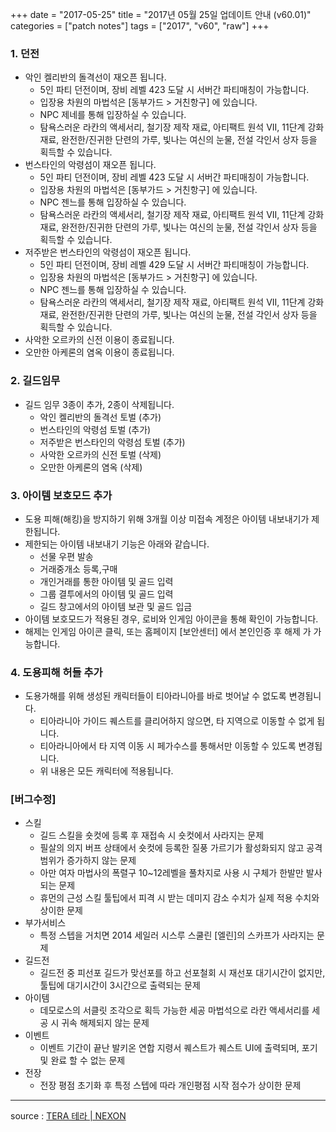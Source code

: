 +++
date = "2017-05-25"
title = "2017년 05월 25일 업데이트 안내 (v60.01)"
categories = ["patch notes"]
tags = ["2017", "v60", "raw"]
+++

### 1. 던전
- 악인 켈리반의 돌격선이 재오픈 됩니다.
  - 5인 파티 던전이며, 장비 레벨 423 도달 시 서버간 파티매칭이 가능합니다.
  - 입장용 차원의 마법석은 [동부가드 > 거친항구] 에 있습니다.
  - NPC 제네를 통해 입장하실 수 있습니다.
  - 탐욕스러운 라칸의 액세서리, 철기장 제작 재료, 아티팩트 원석 VII, 11단계 강화재료, 완전한/진귀한 단련의 가루, 빛나는 여신의 눈물, 전설 각인서 상자 등을 획득할 수 있습니다.
- 번스타인의 악령섬이 재오픈 됩니다.
  - 5인 파티 던전이며, 장비 레벨 423 도달 시 서버간 파티매칭이 가능합니다.
  - 입장용 차원의 마법석은 [동부가드 > 거친항구] 에 있습니다.
  - NPC 젠느를 통해 입장하실 수 있습니다.
  - 탐욕스러운 라칸의 액세서리, 철기장 제작 재료, 아티팩트 원석 VII, 11단계 강화재료, 완전한/진귀한 단련의 가루, 빛나는 여신의 눈물, 전설 각인서 상자 등을 획득할 수 있습니다.
- 저주받은 번스타인의 악령섬이 재오픈 됩니다.
  - 5인 파티 던전이며, 장비 레벨 429 도달 시 서버간 파티매칭이 가능합니다.
  - 입장용 차원의 마법석은 [동부가드 > 거친항구] 에 있습니다.
  - NPC 젠느를 통해 입장하실 수 있습니다.
  - 탐욕스러운 라칸의 액세서리, 철기장 제작 재료, 아티팩트 원석 VII, 11단계 강화재료, 완전한/진귀한 단련의 가루, 빛나는 여신의 눈물, 전설 각인서 상자 등을 획득할 수 있습니다.
- 사악한 오르카의 신전 이용이 종료됩니다.
- 오만한 아케론의 염옥 이용이 종료됩니다.

### 2. 길드임무
- 길드 임무 3종이 추가, 2종이 삭제됩니다.
  - 악인 켈리반의 돌격선 토벌 (추가)
  - 번스타인의 악령섬 토벌 (추가)
  - 저주받은 번스타인의 악령섬 토벌 (추가)
  - 사악한 오르카의 신전 토벌 (삭제)
  - 오만한 아케론의 염옥 (삭제)

### 3. 아이템 보호모드 추가
- 도용 피해(해킹)을 방지하기 위해 3개월 이상 미접속 계정은 아이템 내보내기가 제한됩니다.
- 제한되는 아이템 내보내기 기능은 아래와 같습니다.
  - 선물 우편 발송
  - 거래중개소 등록,구매
  - 개인거래를 통한 아이템 및 골드 입력
  - 그룹 결투에서의 아이템 및 골드 입력
  - 길드 창고에서의 아이템 보관 및 골드 입금
- 아이템 보호모드가 적용된 경우, 로비와 인게임 아이콘을 통해 확인이 가능합니다.
- 해제는 인게임 아이콘 클릭, 또는 홈페이지 [보안센터] 에서 본인인증 후 해제 가 가능합니다.

### 4. 도용피해 허들 추가
- 도용가해를 위해 생성된 캐릭터들이 티아라니아를 바로 벗어날 수 없도록 변경됩니다.
  - 티아라니아 가이드 퀘스트를 클리어하지 않으면, 타 지역으로 이동할 수 없게 됩니다.
  - 티아라니아에서 타 지역 이동 시 페가수스를 통해서만 이동할 수 있도록 변경됩니다.
  - 위 내용은 모든 캐릭터에 적용됩니다.

### [버그수정]
- 스킬
  - 길드 스킬을 숏컷에 등록 후 재접속 시 숏컷에서 사라지는 문제
  - 필살의 의지 버프 상태에서 숏컷에 등록한 질풍 가르기가 활성화되지 않고 공격 범위가 증가하지 않는 문제
  - 아만 여자 마법사의 폭렬구 10~12레벨을 풀차지로 사용 시 구체가 한발만 발사되는 문제
  - 휴먼의 근성 스킬 툴팁에서 피격 시 받는 데미지 감소 수치가 실제 적용 수치와 상이한 문제
- 부가서비스
  - 특정 스텝을 거치면 2014 세일러 시스루 스쿨린 [엘린]의 스카프가 사라지는 문제
- 길드전
  - 길드전 중 피선포 길드가 맞선포를 하고 선포철회 시 재선포 대기시간이 없지만,
툴팁에 대기시간이 3시간으로 출력되는 문제
- 아이템
  - 데모로스의 서클릿 조각으로 획득 가능한 세공 마법석으로 라칸 액세서리를 세공 시 귀속 해제되지 않는 문제
- 이벤트
  - 이벤트 기간이 끝난 발키온 연합 지령서 퀘스트가 퀘스트 UI에 출력되며, 포기 및 완료 할 수 없는 문제
- 전장
  - 전장 평점 초기화 후 특정 스텝에 따라 개인평점 시작 점수가 상이한 문제

----

source : [TERA 테라 | NEXON](http://tera.nexon.com/news/update/view.aspx?n4articlesn=279)
